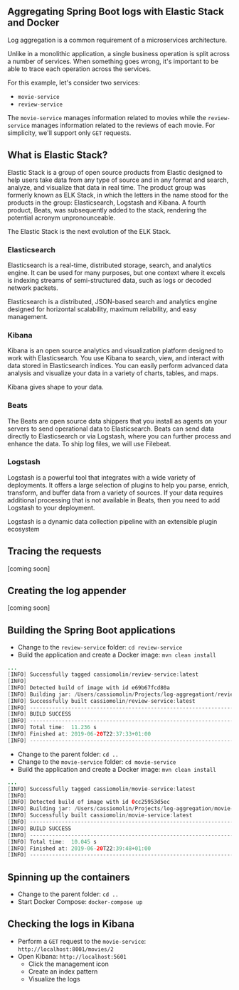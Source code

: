 ## Aggregating Spring Boot logs with Elastic Stack and Docker

Log aggregation is a common requirement of a microservices architecture.

Unlike in a monolithic application, a single business operation is split across a number of services. When something goes wrong, it's important to be able to trace each operation across the services.

For this example, let's consider two services:

- `movie-service`
- `review-service`

The `movie-service` manages information related to movies while the `review-service` manages information related to the reviews of each movie. For simplicity, we'll support only `GET` requests.

## What is Elastic Stack?

Elastic Stack is a group of open source products from Elastic designed to help users take data from any type of source and in any format and search, analyze, and visualize that data in real time. The product group was formerly known as ELK Stack, in which the letters in the name stood for the products in the group: Elasticsearch, Logstash and Kibana. A fourth product, Beats, was subsequently added to the stack, rendering the potential acronym unpronounceable. 

The Elastic Stack is the next evolution of the ELK Stack.

### Elasticsearch

Elasticsearch is a real-time, distributed storage, search, and analytics engine. It can be used for many purposes, but one context where it excels is indexing streams of semi-structured data, such as logs or decoded network packets.

Elasticsearch is a distributed, JSON-based search and analytics engine designed for horizontal scalability, maximum reliability, and easy management.

### Kibana

Kibana is an open source analytics and visualization platform designed to work with Elasticsearch. You use Kibana to search, view, and interact with data stored in Elasticsearch indices. You can easily perform advanced data analysis and visualize your data in a variety of charts, tables, and maps.

Kibana gives shape to your data.

### Beats

The Beats are open source data shippers that you install as agents on your servers to send operational data to Elasticsearch. Beats can send data directly to Elasticsearch or via Logstash, where you can further process and enhance the data. To ship log files, we will use Filebeat.

### Logstash

Logstash is a powerful tool that integrates with a wide variety of deployments. It offers a large selection of plugins to help you parse, enrich, transform, and buffer data from a variety of sources. If your data requires additional processing that is not available in Beats, then you need to add Logstash to your deployment.

Logstash is a dynamic data collection pipeline with an extensible plugin ecosystem

## Tracing the requests

[coming soon]

## Creating the log appender

[coming soon]

## Building the Spring Boot applications

- Change to the `review-service` folder: `cd review-service`
- Build the application and create a Docker image: `mvn clean install`

```java
...
[INFO] Successfully tagged cassiomolin/review-service:latest
[INFO] 
[INFO] Detected build of image with id e69b67fcd80a
[INFO] Building jar: /Users/cassiomolin/Projects/log-aggregationt/review-service/target/review-service-1.0-SNAPSHOT-docker-info.jar
[INFO] Successfully built cassiomolin/review-service:latest
[INFO] ------------------------------------------------------------------------
[INFO] BUILD SUCCESS
[INFO] ------------------------------------------------------------------------
[INFO] Total time:  11.236 s
[INFO] Finished at: 2019-06-20T22:37:33+01:00
[INFO] ------------------------------------------------------------------------
```

- Change to the parent folder: `cd ..`
- Change to the `movie-service` folder: `cd movie-service`
- Build the application and create a Docker image: `mvn clean install`

```java
...
[INFO] Successfully tagged cassiomolin/movie-service:latest
[INFO] 
[INFO] Detected build of image with id 0cc25953d5ec
[INFO] Building jar: /Users/cassiomolin/Projects/log-aggregation/movie-service/target/movie-service-1.0-SNAPSHOT-docker-info.jar
[INFO] Successfully built cassiomolin/movie-service:latest
[INFO] ------------------------------------------------------------------------
[INFO] BUILD SUCCESS
[INFO] ------------------------------------------------------------------------
[INFO] Total time:  10.045 s
[INFO] Finished at: 2019-06-20T22:39:48+01:00
[INFO] ------------------------------------------------------------------------
```

## Spinning up the containers

- Change to the parent folder: `cd ..`
- Start Docker Compose: `docker-compose up`

## Checking the logs in Kibana

- Perform a `GET` request to the `movie-service`: `http://localhost:8001/movies/2`
- Open Kibana: `http://localhost:5601`
  - Click the management icon
  - Create an index pattern
  - Visualize the logs